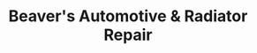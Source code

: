 ---
title: "Beaver's Automotive & Radiator Repair"
url: /alpena/beavers-automotive-und-radiator-repair/
shop: Autowerkstatt
---